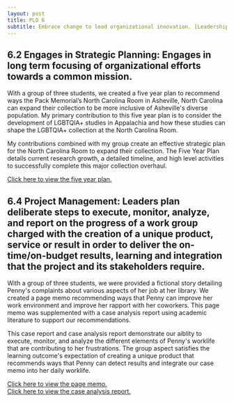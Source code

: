 ```yaml
---
layout: post
title: PLO 6
subtitle: Embrace change to lead organizational innovation. [Leadership, Innovation, and Management]
---
```


## 6.2 Engages in Strategic Planning: Engages in long term focusing of organizational efforts towards a common mission.

With a group of three students, we created a five year plan to recommend ways the Pack Memorial’s North Carolina Room in Asheville, North Carolina can expand their collection to be more inclusive of Asheville's diverse population. My primary contribution to this five year plan is to consider the development of LGBTQIA+ studies in Appalachia and how these studies can shape the LGBTQIA+ collection at the North Carolina Room.

My contributions combined with my group create an effective strategic plan for the North Carolina Room to expand their collection. The Five Year Plan details current research growth, a detailed timeline, and high level activities to successfully complete this major collection overhaul. 

[Click here to view the five year plan.]({{dunefskychadwick.github.io}}/assets/pdfs/strategicplanning.pdf)  

## 6.4 Project Management: Leaders plan deliberate steps to execute, monitor, analyze, and report on the progress of a work group charged with the creation of a unique product, service or result in order to deliver the on-time/on-budget results, learning and integration that the project and its stakeholders require.

With a group of three students, we were provided a fictional story detailing Penny's complaints about various aspects of her job at her library. We created a page memo recommending ways that Penny can improve her work environment and improve her rapport with her coworkers. This page memo was supplemented with a case analysis report using academic literature to support our recommendations. 

This case report and case analysis report demonstrate our aiblity to execute, monitor, and analyze the different elements of Penny's worklife that are contributing to her frustrations. The group aspect satisfies the learning outcome's expectation of creating a unique product that recommends ways that Penny can detect results and integrate our case memo into her daily worklife. 

[Click here to view the page memo.]({{dunefskychadwick.github.io}}/assets/pdfs/projectmanagement1.pdf)  
[Click here to view the case analysis report.]({{dunefskychadwick.github.io}}/assets/pdfs/projectmanagement2.pdf)  

